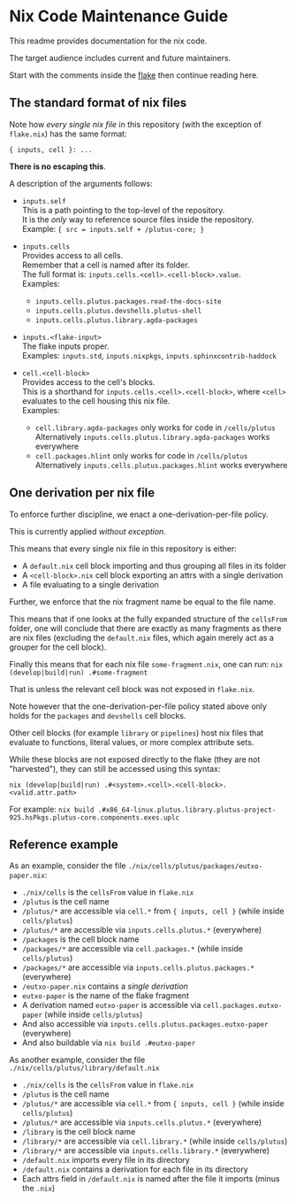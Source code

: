 # Nix Code Maintenance Guide

This readme provides documentation for the nix code.

The target audience includes current and future maintainers.

Start with the comments inside the [flake](../flake.nix) then continue reading here.

## The standard format of nix files 

Note how *every single nix file* in this repository (with the exception of `flake.nix`) has the same format:

```
{ inputs, cell }: ...
```

**There is no escaping this**.

A description of the arguments follows:

- `inputs.self`\
  This is a path pointing to the top-level of the repository.\
  It is the *only* way to reference source files inside the repository.\
  Example: `{ src = inputs.self + /plutus-core; }`

- `inputs.cells`\
  Provides access to all cells.\
  Remember that a cell is named after its folder.\
  The full format is: `inputs.cells.<cell>.<cell-block>.value`.\
  Examples:
  - `inputs.cells.plutus.packages.read-the-docs-site`
  - `inputs.cells.plutus.devshells.plutus-shell`
  - `inputs.cells.plutus.library.agda-packages`

- `inputs.<flake-input>`\
  The flake inputs proper.\
  Examples: `inputs.std`, `inputs.nixpkgs`, `inputs.sphinxcontrib-haddock`

- `cell.<cell-block>`\
  Provides access to the cell's blocks.\
  This is a shorthand for `inputs.cells.<cell>.<cell-block>`, where `<cell>` evaluates to the cell housing this nix file.\
  Examples:
  - `cell.library.agda-packages` only works for code in `/cells/plutus`\
    Alternatively `inputs.cells.plutus.library.agda-packages` works everywhere
  - `cell.packages.hlint` only works for code in `/cells/plutus`\
    Alternatively `inputs.cells.plutus.packages.hlint` works everywhere

## One derivation per nix file

To enforce further discipline, we enact a one-derivation-per-file policy.

This is currently applied *without exception*.

This means that every single nix file in this repository is either:

- A `default.nix` cell block importing and thus grouping all files in its folder
- A `<cell-block>.nix` cell block exporting an attrs with a single derivation
- A file evaluating to a single derivation

Further, we enforce that the nix fragment name be equal to the file name.

This means that if one looks at the fully expanded structure of the `cellsFrom` folder, one will conclude that there are exactly as many fragments as there are nix files (excluding the `default.nix` files, which again merely act as a grouper for the cell block).

Finally this means that for each nix file `some-fragment.nix`, one can run:
`nix (develop|build|run) .#some-fragment`

That is unless the relevant cell block was not exposed in `flake.nix`.

Note however that the one-derivation-per-file policy stated above only holds for the `packages` and `devshells` cell blocks.

Other cell blocks (for example `library` or `pipelines`) host nix files that evaluate to functions, literal values, or more complex attribute sets.

While these blocks are not exposed directly to the flake (they are not "harvested"), they can still be accessed using this syntax:

`nix (develop|build|run) .#<system>.<cell>.<cell-block>.<valid.attr.path>` 

For example:
`nix build .#x86_64-linux.plutus.library.plutus-project-925.hsPkgs.plutus-core.components.exes.uplc`

## Reference example

As an example, consider the file `./nix/cells/plutus/packages/eutxo-paper.nix`:

- `./nix/cells` is the `cellsFrom` value in `flake.nix`
- `/plutus` is the cell name
- `/plutus/*` are accessible via `cell.*` from `{ inputs, cell }` (while inside `cells/plutus`)
- `/plutus/*` are accessible via `inputs.cells.plutus.*` (everywhere)
- `/packages` is the cell block name
- `/packages/*` are accessible via `cell.packages.*` (while inside `cells/plutus`)
- `/packages/*` are accessible via `inputs.cells.plutus.packages.*` (everywhere)
- `/eutxo-paper.nix` contains a *single derivation*
- `eutxo-paper` is the name of the flake fragment
- A derivation named `eutxo-paper` is accessible via `cell.packages.eutxo-paper` (while inside `cells/plutus`)
- And also accessible via `inputs.cells.plutus.packages.eutxo-paper` (everywhere)
- And also buildable via `nix build .#eutxo-paper`

As another example, consider the file `./nix/cells/plutus/library/default.nix`

- `./nix/cells` is the `cellsFrom` value in `flake.nix`
- `/plutus` is the cell name
- `/plutus/*` are accessible via `cell.*` from `{ inputs, cell }` (while inside `cells/plutus`)
- `/plutus/*` are accessible via `inputs.cells.plutus.*` (everywhere)
- `/library` is the cell block name
- `/library/*` are accessible via `cell.library.*` (while inside `cells/plutus`)
- `/library/*` are accessible via `inputs.cells.library.*` (everywhere)
- `/default.nix` imports every file in its directory
- `/default.nix` contains a derivation for each file in its directory
- Each attrs field in `/default.nix` is named after the file it imports (minus the `.nix`)
